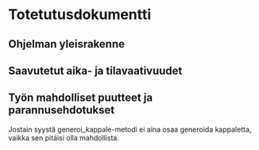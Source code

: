 # Totetutusdokumentti

## Ohjelman yleisrakenne




## Saavutetut aika- ja tilavaativuudet


## Työn mahdolliset puutteet ja parannusehdotukset

Jostain syystä generoi_kappale-metodi ei aina osaa generoida kappaletta, vaikka sen pitäisi olla mahdollista.


